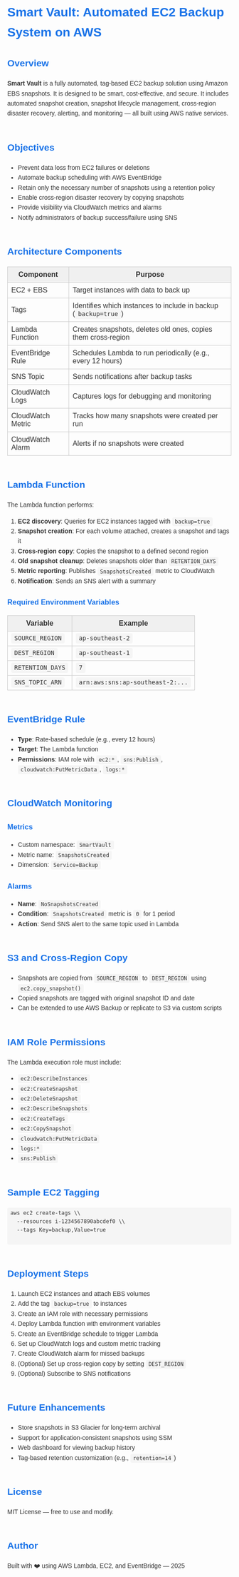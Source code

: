 <!DOCTYPE html>
<html lang="en">
<head>
  <meta charset="UTF-8">
  <meta name="viewport" content="width=device-width, initial-scale=1">
  <title>Smart Vault - AWS EC2 Backup System</title>
  <style>
    body { font-family: sans-serif; margin: 2rem; line-height: 1.6; color: #333; }
    h1, h2, h3 { color: #1a73e8; }
    code, pre { background: #f5f5f5; padding: 0.25em 0.5em; border-radius: 4px; }
    table { width: 100%; border-collapse: collapse; margin: 1em 0; }
    th, td { border: 1px solid #ccc; padding: 8px; }
    th { background: #f0f0f0; }
    section { margin-bottom: 3rem; }
  </style>
</head>
<body>

<h1>Smart Vault: Automated EC2 Backup System on AWS</h1>

<section>
  <h2>Overview</h2>
  <p><strong>Smart Vault</strong> is a fully automated, tag-based EC2 backup solution using Amazon EBS snapshots. It is designed to be smart, cost-effective, and secure. It includes automated snapshot creation, snapshot lifecycle management, cross-region disaster recovery, alerting, and monitoring — all built using AWS native services.</p>
</section>

<section>
  <h2>Objectives</h2>
  <ul>
    <li>Prevent data loss from EC2 failures or deletions</li>
    <li>Automate backup scheduling with AWS EventBridge</li>
    <li>Retain only the necessary number of snapshots using a retention policy</li>
    <li>Enable cross-region disaster recovery by copying snapshots</li>
    <li>Provide visibility via CloudWatch metrics and alarms</li>
    <li>Notify administrators of backup success/failure using SNS</li>
  </ul>
</section>

<section>
  <h2>Architecture Components</h2>
  <table>
    <tr><th>Component</th><th>Purpose</th></tr>
    <tr><td>EC2 + EBS</td><td>Target instances with data to back up</td></tr>
    <tr><td>Tags</td><td>Identifies which instances to include in backup (<code>backup=true</code>)</td></tr>
    <tr><td>Lambda Function</td><td>Creates snapshots, deletes old ones, copies them cross-region</td></tr>
    <tr><td>EventBridge Rule</td><td>Schedules Lambda to run periodically (e.g., every 12 hours)</td></tr>
    <tr><td>SNS Topic</td><td>Sends notifications after backup tasks</td></tr>
    <tr><td>CloudWatch Logs</td><td>Captures logs for debugging and monitoring</td></tr>
    <tr><td>CloudWatch Metric</td><td>Tracks how many snapshots were created per run</td></tr>
    <tr><td>CloudWatch Alarm</td><td>Alerts if no snapshots were created</td></tr>
  </table>
</section>

<section>
  <h2>Lambda Function</h2>
  <p>The Lambda function performs:</p>
  <ol>
    <li><strong>EC2 discovery</strong>: Queries for EC2 instances tagged with <code>backup=true</code></li>
    <li><strong>Snapshot creation</strong>: For each volume attached, creates a snapshot and tags it</li>
    <li><strong>Cross-region copy</strong>: Copies the snapshot to a defined second region</li>
    <li><strong>Old snapshot cleanup</strong>: Deletes snapshots older than <code>RETENTION_DAYS</code></li>
    <li><strong>Metric reporting</strong>: Publishes <code>SnapshotsCreated</code> metric to CloudWatch</li>
    <li><strong>Notification</strong>: Sends an SNS alert with a summary</li>
  </ol>

  <h3>Required Environment Variables</h3>
  <table>
    <tr><th>Variable</th><th>Example</th></tr>
    <tr><td><code>SOURCE_REGION</code></td><td><code>ap-southeast-2</code></td></tr>
    <tr><td><code>DEST_REGION</code></td><td><code>ap-southeast-1</code></td></tr>
    <tr><td><code>RETENTION_DAYS</code></td><td><code>7</code></td></tr>
    <tr><td><code>SNS_TOPIC_ARN</code></td><td><code>arn:aws:sns:ap-southeast-2:...</code></td></tr>
  </table>
</section>

<section>
  <h2>EventBridge Rule</h2>
  <ul>
    <li><strong>Type</strong>: Rate-based schedule (e.g., every 12 hours)</li>
    <li><strong>Target</strong>: The Lambda function</li>
    <li><strong>Permissions</strong>: IAM role with <code>ec2:*</code>, <code>sns:Publish</code>, <code>cloudwatch:PutMetricData</code>, <code>logs:*</code></li>
  </ul>
</section>

<section>
  <h2>CloudWatch Monitoring</h2>
  <h3>Metrics</h3>
  <ul>
    <li>Custom namespace: <code>SmartVault</code></li>
    <li>Metric name: <code>SnapshotsCreated</code></li>
    <li>Dimension: <code>Service=Backup</code></li>
  </ul>

  <h3>Alarms</h3>
  <ul>
    <li><strong>Name</strong>: <code>NoSnapshotsCreated</code></li>
    <li><strong>Condition</strong>: <code>SnapshotsCreated</code> metric is <code>0</code> for 1 period</li>
    <li><strong>Action</strong>: Send SNS alert to the same topic used in Lambda</li>
  </ul>
</section>

<section>
  <h2>S3 and Cross-Region Copy</h2>
  <ul>
    <li>Snapshots are copied from <code>SOURCE_REGION</code> to <code>DEST_REGION</code> using <code>ec2.copy_snapshot()</code></li>
    <li>Copied snapshots are tagged with original snapshot ID and date</li>
    <li>Can be extended to use AWS Backup or replicate to S3 via custom scripts</li>
  </ul>
</section>

<section>
  <h2>IAM Role Permissions</h2>
  <p>The Lambda execution role must include:</p>
  <ul>
    <li><code>ec2:DescribeInstances</code></li>
    <li><code>ec2:CreateSnapshot</code></li>
    <li><code>ec2:DeleteSnapshot</code></li>
    <li><code>ec2:DescribeSnapshots</code></li>
    <li><code>ec2:CreateTags</code></li>
    <li><code>ec2:CopySnapshot</code></li>
    <li><code>cloudwatch:PutMetricData</code></li>
    <li><code>logs:*</code></li>
    <li><code>sns:Publish</code></li>
  </ul>
</section>

<section>
  <h2>Sample EC2 Tagging</h2>
  <pre><code>aws ec2 create-tags \\
  --resources i-1234567890abcdef0 \\
  --tags Key=backup,Value=true
  </code></pre>
</section>

<section>
  <h2>Deployment Steps</h2>
  <ol>
    <li>Launch EC2 instances and attach EBS volumes</li>
    <li>Add the tag <code>backup=true</code> to instances</li>
    <li>Create an IAM role with necessary permissions</li>
    <li>Deploy Lambda function with environment variables</li>
    <li>Create an EventBridge schedule to trigger Lambda</li>
    <li>Set up CloudWatch logs and custom metric tracking</li>
    <li>Create CloudWatch alarm for missed backups</li>
    <li>(Optional) Set up cross-region copy by setting <code>DEST_REGION</code></li>
    <li>(Optional) Subscribe to SNS notifications</li>
  </ol>
</section>

<section>
  <h2>Future Enhancements</h2>
  <ul>
    <li>Store snapshots in S3 Glacier for long-term archival</li>
    <li>Support for application-consistent snapshots using SSM</li>
    <li>Web dashboard for viewing backup history</li>
    <li>Tag-based retention customization (e.g., <code>retention=14</code>)</li>
  </ul>
</section>

<section>
  <h2>License</h2>
  <p>MIT License — free to use and modify.</p>
</section>

<section>
  <h2>Author</h2>
  <p>Built with ❤️ using AWS Lambda, EC2, and EventBridge — 2025</p>
</section>

</body>
</html>

